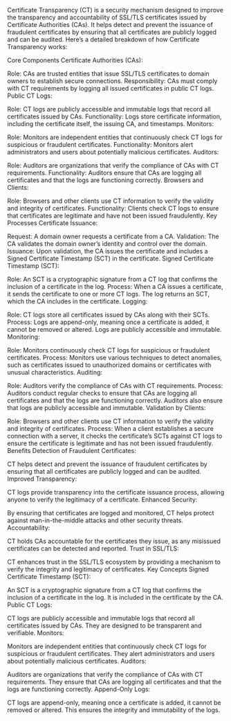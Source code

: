 Certificate Transparency (CT) is a security mechanism designed to improve the transparency and accountability of SSL/TLS certificates issued by Certificate Authorities (CAs). It helps detect and prevent the issuance of fraudulent certificates by ensuring that all certificates are publicly logged and can be audited. Here’s a detailed breakdown of how Certificate Transparency works:

Core Components
Certificate Authorities (CAs):

Role: CAs are trusted entities that issue SSL/TLS certificates to domain owners to establish secure connections.
Responsibility: CAs must comply with CT requirements by logging all issued certificates in public CT logs.
Public CT Logs:

Role: CT logs are publicly accessible and immutable logs that record all certificates issued by CAs.
Functionality: Logs store certificate information, including the certificate itself, the issuing CA, and timestamps.
Monitors:

Role: Monitors are independent entities that continuously check CT logs for suspicious or fraudulent certificates.
Functionality: Monitors alert administrators and users about potentially malicious certificates.
Auditors:

Role: Auditors are organizations that verify the compliance of CAs with CT requirements.
Functionality: Auditors ensure that CAs are logging all certificates and that the logs are functioning correctly.
Browsers and Clients:

Role: Browsers and other clients use CT information to verify the validity and integrity of certificates.
Functionality: Clients check CT logs to ensure that certificates are legitimate and have not been issued fraudulently.
Key Processes
Certificate Issuance:

Request: A domain owner requests a certificate from a CA.
Validation: The CA validates the domain owner’s identity and control over the domain.
Issuance: Upon validation, the CA issues the certificate and includes a Signed Certificate Timestamp (SCT) in the certificate.
Signed Certificate Timestamp (SCT):

Role: An SCT is a cryptographic signature from a CT log that confirms the inclusion of a certificate in the log.
Process: When a CA issues a certificate, it sends the certificate to one or more CT logs. The log returns an SCT, which the CA includes in the certificate.
Logging:

Role: CT logs store all certificates issued by CAs along with their SCTs.
Process: Logs are append-only, meaning once a certificate is added, it cannot be removed or altered. Logs are publicly accessible and immutable.
Monitoring:

Role: Monitors continuously check CT logs for suspicious or fraudulent certificates.
Process: Monitors use various techniques to detect anomalies, such as certificates issued to unauthorized domains or certificates with unusual characteristics.
Auditing:

Role: Auditors verify the compliance of CAs with CT requirements.
Process: Auditors conduct regular checks to ensure that CAs are logging all certificates and that the logs are functioning correctly. Auditors also ensure that logs are publicly accessible and immutable.
Validation by Clients:

Role: Browsers and other clients use CT information to verify the validity and integrity of certificates.
Process: When a client establishes a secure connection with a server, it checks the certificate’s SCTs against CT logs to ensure the certificate is legitimate and has not been issued fraudulently.
Benefits
Detection of Fraudulent Certificates:

CT helps detect and prevent the issuance of fraudulent certificates by ensuring that all certificates are publicly logged and can be audited.
Improved Transparency:

CT logs provide transparency into the certificate issuance process, allowing anyone to verify the legitimacy of a certificate.
Enhanced Security:

By ensuring that certificates are logged and monitored, CT helps protect against man-in-the-middle attacks and other security threats.
Accountability:

CT holds CAs accountable for the certificates they issue, as any misissued certificates can be detected and reported.
Trust in SSL/TLS:

CT enhances trust in the SSL/TLS ecosystem by providing a mechanism to verify the integrity and legitimacy of certificates.
Key Concepts
Signed Certificate Timestamp (SCT):

An SCT is a cryptographic signature from a CT log that confirms the inclusion of a certificate in the log. It is included in the certificate by the CA.
Public CT Logs:

CT logs are publicly accessible and immutable logs that record all certificates issued by CAs. They are designed to be transparent and verifiable.
Monitors:

Monitors are independent entities that continuously check CT logs for suspicious or fraudulent certificates. They alert administrators and users about potentially malicious certificates.
Auditors:

Auditors are organizations that verify the compliance of CAs with CT requirements. They ensure that CAs are logging all certificates and that the logs are functioning correctly.
Append-Only Logs:

CT logs are append-only, meaning once a certificate is added, it cannot be removed or altered. This ensures the integrity and immutability of the logs.
